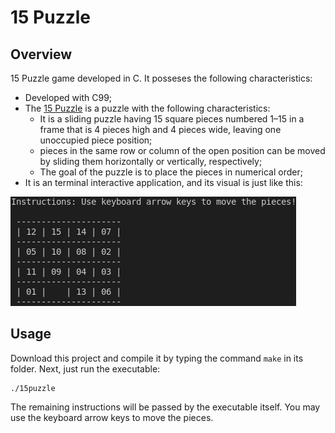 # 15 Puzzle

## Overview

15 Puzzle game developed in C. It posseses the following characteristics:

- Developed with C99;
- The [15 Puzzle](https://en.wikipedia.org/wiki/15_puzzle) is a puzzle with the following characteristics:
    - It is a sliding puzzle having 15 square pieces numbered 1–15 in a frame that is 4 pieces high and 4 pieces wide, leaving one unoccupied piece position;
    - pieces in the same row or column of the open position can be moved by sliding them horizontally or vertically, respectively;
    - The goal of the puzzle is to place the pieces in numerical order;
- It is an terminal interactive application, and its visual is just like this:

![15 Puzzle](./15puzzle.png)

## Usage

Download this project and compile it by typing the command `make` in its folder. Next, just run the executable:

```
./15puzzle
```

The remaining instructions will be passed by the executable itself. You may use the keyboard arrow keys to move the pieces.